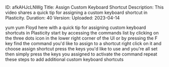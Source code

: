 ID: afkAHJcLNWg
Title: Assign Custom Keyboard Shortcut
Description: This video shares a quick tip for assigning a custom keyboard shortcut in Plasticity.
Duration: 40
Version: 
Uploaded: 2023-04-14

yum yum
Floyd here with a quick tip for
assigning custom keyboard shortcuts in
Plasticity start by accessing the
commands list by clicking on the three
dots icon in the lower right corner of
the UI or by pressing the F key find the
command you'd like to assign to a
shortcut right click on it and choose
assign shortcut press the keys you'd
like to use and you're all set then
simply press the keys you assigned to
activate the command repeat these steps
to add additional custom keyboard
shortcuts